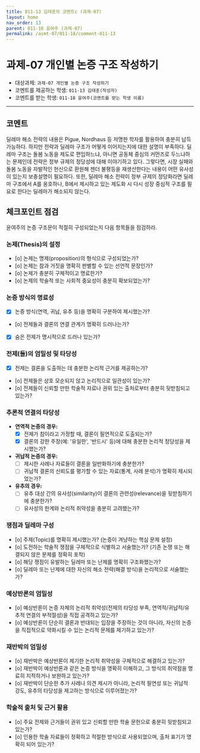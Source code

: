 ```yaml
---
title: 011-13 김태훈의 코멘트c (과제-07) 
layout: home
nav_order: 13
parent: 011-18 윤여주 (과제-07)
permalink: /asmt-07/011-18/comment-011-13
---
```


# 과제-07 개인별 논증 구조 작성하기

- 대상과제: `과제-07 개인별 논증 구조 작성하기`
- 코멘트를 제공하는 학생: `011-13 김태훈(작성자)` 
- 코멘트를 받는 학생: `011-18 윤여주(코멘트를 받는 학생 이름)` 

---

## 코멘트

딜레마 해소 전략의 내용은 Pigue, Nordhaus 등 저명한 학자를 활용하여 충분히 납득 가능하다. 하지만 전략과 딜레마 구조가 어떻게 이어지는지에 대한 설명이 부족하다. 딜레마 구조는 돌봄 노동을 제도로 편입하느냐, 아니면 공동체 중심의 커먼즈로 두느냐하는 문제인데 전략은 정부 규제의 정당성에 대해 이야기하고 있다. 그렇다면, 시장 실패와 돌봄 노동을 자발적인 헌신으로 환원해 젠더 불평등을 재생산한다는 내용이 어떤 유사성이 있는지 보충설명이 필요하다. 또한, 딜레마 해소 전략이 정부 규제의 정당화라면 딜레마 구조에서 A를 옹호하나, B에서 제시하고 있는 제도화 시 다시 성장 중심적 구조를 필요로 한다는 딜레마가 해소되지 않는다.

## 체크포인트 점검

윤여주의 논증 구조문이 적절히 구성되었는지 다음 항목들을 점검하라.

### **논제(Thesis)의 설정**
- [o] 논제는 명제(proposition)의 형식으로 구성되었는가?
- [o] 논제는 참과 거짓을 명확히 판별할 수 있는 선언적 문장인가?
- [o] 논제가 충분히 구체적이고 명료한가?
- [o] 논제의 학술적 또는 사회적 중요성이 충분히 확보되었는가?

### **논증 방식의 명료성**
- [x] 논증 방식(연역, 귀납, 유추 등)을 명확히 구분하여 제시했는가?
- [o] 전제들과 결론의 연결 관계가 명확히 드러나는가?
- [x] 숨은 전제가 명시적으로 드러나 있는가?

### **전제(들)의 엄밀성 및 타당성**
- [x] 전제는 결론을 도출하는 데 충분한 논리적 근거를 제공하는가?
- [o] 전제들은 상호 모순되지 않고 논리적으로 일관성이 있는가?
- [o] 전제들이 신뢰할 만한 학술적 자료나 권위 있는 출처로부터 충분히 뒷받침되고 있는가?

### **추론적 연결의 타당성**
- **연역적 논증의 경우:**
  - [x] 전제가 참이라고 가정할 때, 결론이 필연적으로 도출되는가?
  - [x] 결론의 강한 주장(예: '유일한', '반드시' 등)에 대해 충분한 논리적 정당성을 제시했는가?

- **귀납적 논증의 경우:**
  - [ ] 제시한 사례나 자료들이 결론을 일반화하기에 충분한가?
  - [ ] 귀납적 결론의 신뢰도를 평가할 수 있는 자료(통계, 사례 분석)가 명확히 제시되었는가?

- **유추의 경우:**
  - [ ] 유추 대상 간의 유사성(similarity)이 결론의 관련성(relevance)을 뒷받침하기에 충분한가?
  - [ ] 유사성의 한계와 논리적 취약성을 충분히 고려했는가?

### **쟁점과 딜레마 구성**
- [o] 주제(Topic)를 명확히 제시했는가? (논증이 겨냥하는 핵심 문제 설정)
- [o] 도전하는 학술적 쟁점을 구체적으로 식별하고 서술했는가? (기존 논쟁 또는 해결되지 않은 문제를 정확히 포착)
- [o] 해당 쟁점이 유발하는 딜레마 또는 난제를 명확히 구조화했는가?
- [o] 딜레마 또는 난제에 대한 자신의 해소 전략(해결 방식)을 논리적으로 서술했는가?

### **예상반론의 엄밀성**
- [o] 예상반론이 논증 자체의 논리적 취약성(전제의 타당성 부족, 연역적/귀납적/유추적 연결의 부적절성)을 직접 공격하고 있는가?
- [o] 예상반론이 단순히 결론과 반대되는 입장을 주장하는 것이 아니라, 자신의 논증을 직접적으로 약화시킬 수 있는 논리적 문제를 제기하고 있는가?

### **재반박의 엄밀성**
- [o] 재반박은 예상반론이 제기한 논리적 취약성을 구체적으로 해결하고 있는가?
- [o] 재반박이 예상반론과 같은 논증 방식을 명확히 이해하고, 그 방식의 취약점을 명료히 지적하거나 보완하고 있는가?
- [o] 재반박이 단순한 추가 사례나 의견 제시가 아니라, 논리적 필연성 또는 귀납적 강도, 유추의 타당성을 제고하는 방식으로 이루어졌는가?

### **학술적 출처 및 근거 활용**
- [o] 주요 전제와 근거들이 권위 있고 신뢰할 만한 학술 문헌으로 충분히 뒷받침되고 있는가?
- [o] 인용한 학술 자료들이 정확하고 적절한 방식으로 사용되었으며, 출처 표기가 명확히 되어 있는가?
